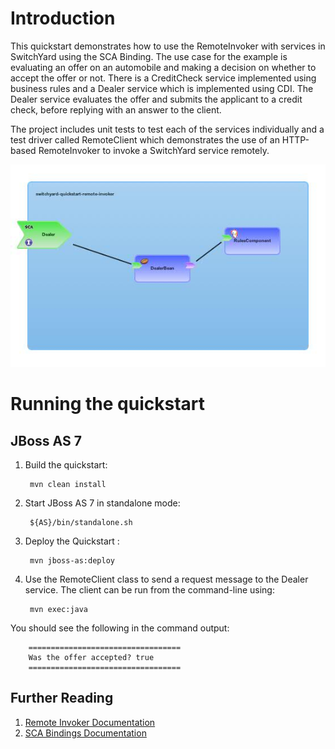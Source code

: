 Introduction
============
This quickstart demonstrates how to use the RemoteInvoker with services in SwitchYard using the SCA Binding.  The use
case for the example is evaluating an offer on an automobile and making a decision on whether to accept the offer or not.
There is a CreditCheck service implemented using business rules and a Dealer service which is implemented using CDI.  The
Dealer service evaluates the offer and submits the applicant to a credit check, before replying with an answer to the client.

The project includes unit tests to test each of the services individually and a test driver called RemoteClient which
demonstrates the use of an HTTP-based RemoteInvoker to invoke a SwitchYard service remotely.

![Remote Invoker Quickstart](https://github.com/jboss-switchyard/quickstarts/raw/master/remote-invoker/remote-invoker.jpg)

Running the quickstart
======================

JBoss AS 7
----------
1. Build the quickstart:

        mvn clean install

2. Start JBoss AS 7 in standalone mode:

        ${AS}/bin/standalone.sh

3. Deploy the Quickstart :

        mvn jboss-as:deploy

4. Use the RemoteClient class to send a request message to the Dealer service.  The client can be
   run from the command-line using:

        mvn exec:java

You should see the following in the command output:
```
    ==================================
    Was the offer accepted? true
    ==================================
```
## Further Reading

1. [Remote Invoker Documentation](https://docs.jboss.org/author/display/SWITCHYARD/Remote+Invoker)
2. [SCA Bindings Documentation](https://docs.jboss.org/author/display/SWITCHYARD/SCA)
